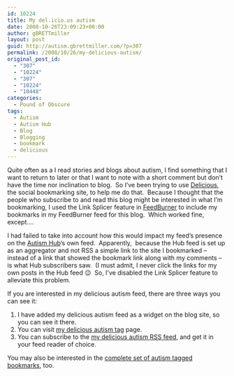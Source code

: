```yaml
---
id: 10224
title: My del.icio.us autism
date: 2008-10-26T23:09:23+00:00
author: gBRETTmiller
layout: post
guid: http://autism.gbrettmiller.com/?p=307
permalink: /2008/10/26/my-delicious-autism/
original_post_id:
  - "307"
  - "10224"
  - "307"
  - "10224"
  - "10448"
categories:
  - Pound of Obscure
tags:
  - Autism
  - Autism Hub
  - Blog
  - Blogging
  - bookmark
  - delicious
---
```

Quite often as a I read stories and blogs about autism, I find something that I want to return to later or that I want to note with a short comment but don&#8217;t have the time nor inclination to blog.  So I&#8217;ve been trying to use [Delicious](http://www.delicious.com), the social bookmarking site, to help me do that.  Because I thought that the people who subscribe to and read this blog might be interested in what I&#8217;m bookmarking, I used the Link Splicer feature in [FeedBurner](http://www.feedburner.com) to include my bookmarks in my FeedBurner feed for this blog.  Which worked fine, except&#8230;.

I had failed to take into account how this would impact my feed&#8217;s presence on the [Autism Hub](http://www.autism-hub.co.uk)&#8216;s own feed.  Apparently,  because the Hub feed is set up as an aggregator and not RSS a simple link to the site I bookmarked &#8211; instead of a link that showed the bookmark link along with my comments &#8211; is what Hub subscribers saw.  (I must admit, I never click the links for my own posts in the Hub feed 😉  So, I&#8217;ve disabled the Link Splicer feature to alleviate this problem.

If you are interested in my delicious autism feed, there are three ways you can see it:

  1. I have added my delicious autism feed as a widget on the blog site, so you can see it there.
  2. You can visit [my delicious autism tag](http://delicious.com/gbrettmiller/autism) page.
  3. You can subscribe to the [my delicious autism RSS feed](http://feeds.delicious.com/v2/rss/gbrettmiller/autism), and get it in your feed reader of choice.

You may also be interested in the [complete set of autism tagged bookmarks](http://delicious.com/search?p=autism), too.